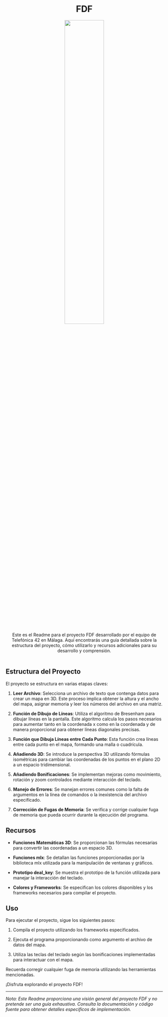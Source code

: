 <br/>
<h1 align="center">FDF</h1>
<p align="center">
 <img tyle="display: block;-webkit-user-select: none;margin: auto;background-color: hsl(0, 0%, 90%);transition: background-color 300ms;" src="https://i.ibb.co/TcybSms/b88ebe17-ebe3-46ea-83f4-ee7f3924be46.jpg" height=50% width=50%>
</p>

 <p align="center">
    Este es el Readme para el proyecto FDF desarrollado por el equipo de Telefónica 42 en Málaga. Aquí encontrarás una guía detallada sobre la estructura del proyecto, cómo utilizarlo y recursos adicionales para su desarrollo y comprensión.
    <br/>
    <br/>
  </p>
</p>


## Estructura del Proyecto

El proyecto se estructura en varias etapas claves:

1. **Leer Archivo**: Selecciona un archivo de texto que contenga datos para crear un mapa en 3D. Este proceso implica obtener la altura y el ancho del mapa, asignar memoria y leer los números del archivo en una matriz.

2. **Función de Dibujo de Líneas**: Utiliza el algoritmo de Bresenham para dibujar líneas en la pantalla. Este algoritmo calcula los pasos necesarios para aumentar tanto en la coordenada x como en la coordenada y de manera proporcional para obtener líneas diagonales precisas.

3. **Función que Dibuja Líneas entre Cada Punto**: Esta función crea líneas entre cada punto en el mapa, formando una malla o cuadrícula.

4. **Añadiendo 3D**: Se introduce la perspectiva 3D utilizando fórmulas isométricas para cambiar las coordenadas de los puntos en el plano 2D a un espacio tridimensional.

5. **Añadiendo Bonificaciones**: Se implementan mejoras como movimiento, rotación y zoom controlados mediante interacción del teclado.

6. **Manejo de Errores**: Se manejan errores comunes como la falta de argumentos en la línea de comandos o la inexistencia del archivo especificado.

7. **Corrección de Fugas de Memoria**: Se verifica y corrige cualquier fuga de memoria que pueda ocurrir durante la ejecución del programa.

## Recursos

- **Funciones Matemáticas 3D**: Se proporcionan las fórmulas necesarias para convertir las coordenadas a un espacio 3D.
  
- **Funciones mlx**: Se detallan las funciones proporcionadas por la biblioteca mlx utilizada para la manipulación de ventanas y gráficos.

- **Prototipo deal_key**: Se muestra el prototipo de la función utilizada para manejar la interacción del teclado.

- **Colores y Frameworks**: Se especifican los colores disponibles y los frameworks necesarios para compilar el proyecto.

## Uso

Para ejecutar el proyecto, sigue los siguientes pasos:

1. Compila el proyecto utilizando los frameworks especificados.
   
2. Ejecuta el programa proporcionando como argumento el archivo de datos del mapa.
   
3. Utiliza las teclas del teclado según las bonificaciones implementadas para interactuar con el mapa.

Recuerda corregir cualquier fuga de memoria utilizando las herramientas mencionadas.

¡Disfruta explorando el proyecto FDF!

---

*Nota: Este Readme proporciona una visión general del proyecto FDF y no pretende ser una guía exhaustiva. Consulta la documentación y código fuente para obtener detalles específicos de implementación.*
